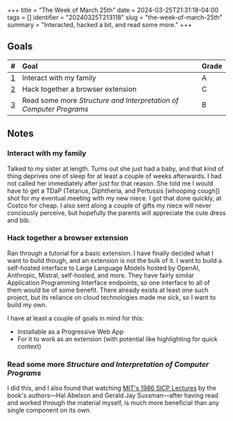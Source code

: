 +++
title      = "The Week of March 25th"
date       = 2024-03-25T21:31:18-04:00
tags       = []
identifier = "20240325T213118"
slug       = "the-week-of-march-25th"
summary    = "Interacted, hacked a bit, and read some more."
+++
## Goals
| #                                                                      | Goal                                                               | Grade |
|:-----------------------------------------------------------------------|:-------------------------------------------------------------------|:------|
| [1](#interact-with-my-family)                                          | Interact with my family                                            | A     |
| [2](#hack-together-a-browser-extension)                                | Hack together a browser extension                                  | C     |
| [3](#read-some-more-structure-and-interpretation-of-computer-programs) | Read some more *Structure and Interpretation of Computer Programs* | B     |

## Notes
### Interact with my family
Talked to my sister at length. Turns out she just had a baby, and that kind of thing deprives one of sleep for at least a couple of weeks afterwards. I had not called her immediately after just for that reason. She told me I would have to get a TDaP (Tetanus, Diphtheria, and Pertussis [whooping cough]) shot for my eventual meeting with my new niece. I got that done quickly, at Costco for cheap. I also sent along a couple of gifts my niece will never conciously perceive, but hopefully the parents will appreciate the cute dress and bib.

### Hack together a browser extension
Ran through a tutorial for a basic extension. I have finally decided what I want to build though, and an extension is not the bulk of it. I want to build a self-hosted interface to Large Language Models hosted by OpenAI, Anthropic, Mistral, self-hosted, and more. They have fairly similar Application Programming Interface endpoints, so one interface to all of them would be of some benefit. There already exists at least one such project, but its reliance on cloud technologies made me sick, so I want to build my own.

I have at least a couple of goals in mind for this:
 - Installable as a Progressive Web App
 - For it to work as an extension (with potential like highlighting for quick context)

### Read some more *Structure and Interpretation of Computer Programs*
I did this, and I also found that watching [MIT's 1986 SICP Lectures](https://www.youtube.com/playlist?list=PLE18841CABEA24090) by the book's authors—Hal Abelson and Gerald Jay Sussman—after having read and worked through the material myself, is much more beneficial than any single component on its own.
